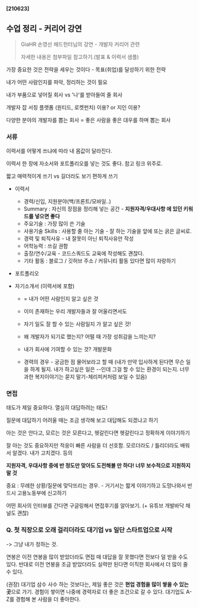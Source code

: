 **[210623]**



## 수업 정리 - 커리어 강연

> GiaHR 손영선 헤드헌터님의 강연 - 개발자 커리어 관련
>
> 자세한 내용은 첨부파일 참고하기.(발표 & 이력서 샘플)

가장 중요한 것은 전략을 세우는 것이다 - 목표(취업)를 달성하기 위한 전략

내가 어떤 사람인지를 파악, 정리하는 것이 필요

내가 부품으로 넣어질 회사 vs '나'를 받아들여 줄 회사

개발자 잡 서칭 플랫폼 (원티드, 로켓펀치) 이용? or 지인 이용?



다양한 분야의 개발자를 뽑는 회사 = 좋은 사람을 좋은 대우를 하며 뽑는 회사



### 서류 

이력서를 어떻게 쓰냐에 따라 내 몸값이 달라진다.

이력서 한 장에 자소서와 포트폴리오를 넣는 것도 좋다. 참고 링크 위주로.

 짧고 매력적이게 쓰기 vs 길더라도 보기 편하게 쓰기

- 이력서

  - 경력/신입, 지원분야(백/프론트/모바일..)
  - Summary : 자신의 장점을 정리해 넣는 공간 - **지원자격/우대사항 에 있던 키워드를 넣으면 좋다**
  - 주요기술 : 가장 많이 쓴 기술
  - 사용기술 Skills : 사용할 줄 아는 기술 - 잘 하는 기술을 앞에 또는 굵은 글씨로.
  - 경력 및 퇴직사유 - 내 잘못이 아닌 퇴직사유만 작성
  - 어학능력 : 쓰길 권함 
  - 출장/연수/교육 - 코드스쿼드도 교육에 작성해도 괜찮다.
  - 기타 활동 : 블로그 / 깃허브 주소 / 커뮤니티 활동 있다면 많이 자랑하기

- 포트폴리오

- 자기소개서 (이력서에 포함)

  - = 내가 어떤 사람인지 알고 싶은 것

  - 이미 존재하는 우리 개발자들과 잘 어울리면서도
  - 자기 일도 잘 할 수 있는 사람일지 가 알고 싶은 것!
  - 왜 개발자가 되기로 했는지? 어떨 때 가장 성취감을 느끼는지?
  - 내가 회사에 기여할 수 있는 것? 개발문화
  - 경력의 경우 - 궁금한 점 물어보라고 할 때 (내가 만약 입사하게 된다면 무슨 일을 하게 될지. 내가 하고싶은 일은 --인데 그걸 할 수 있는 환경이 되는지. 너무 과한 복지이야기는 묻지 말기-체리피커처럼 보일 수 있음)

### 면접

태도가 제일 중요하다. 열심히 대답하려는 태도!

질문에 대답하기 어려울 때는 조금 생각해 보고 대답해도 되겠냐고 하기

아는 것은 안다고, 모르는 것은 모른다고, 헷갈린다면 헷갈린다고 정확하게 이야기하기

잘 아는 것도 중요하지만 적응이 빠른 사람을 더 선호함. 모르더라도 / 틀리더라도 배워서 알겠다. 내가 고치겠다. 등의 

**지원자격, 우대사항 중에 반 정도만 맞아도 도전해볼 만 하다! 너무 보수적으로 지원하지 말 것**

중요 : 무례한 상황/질문에 맞닥뜨리는 경우. - 거기서는 짧게 이야기하고 도망나와서 반드시 고용노동부에 신고하기

어떤 회사의 인터뷰를 간다면 구글링해서 면접후기를 알아보기.  (+ 유튜브 개발바닥 채널도 괜찮)



### Q. 첫 직장으로 오래 걸리더라도 대기업 vs 일단 스타트업으로 시작

-> 그냥 내가 정하는 것. 

연봉은 이전 연봉을 많이 받았더라도 면접 때 대답을 잘 못했다면 전보다 덜 받을 수도 있다. 반대로 이전 연봉을 조금 받았더라도 실력만 된다면 이직한 회사에서 더 많이 줄 수 있다. 

(권장) 대기업 삼수 사수 하는 것보다는, 제일 좋은 것은 **현업 경험을 많이 쌓을 수 있는 곳**으로 가기. 경험이 쌓이면 나중에 경력자로 더 좋은 조건으로 갈 수 있다. 대기업도 A-Z를 경험해 본 사람을 더 좋아한다.



